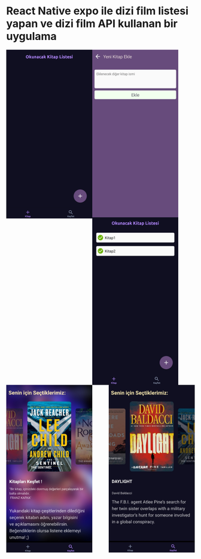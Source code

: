 # React Native expo ile dizi film listesi yapan ve dizi film API kullanan bir uygulama

[<img align="left"  width="230px" src="./app_picture/1.jpg" />][github]
[<img align="left"  width="230px" src="./app_picture/1'1.jpg" />][github]
[<img align="left"  width="230px" src="./app_picture/1-.jpg" />][github]
[<img align="right" width="230px" src="./app_picture/2_1.jpg" />][github]
[<img align="left"  width="230px" src="./app_picture/2.jpg" />][github]

[github]: https://github.com/FinansalProje


